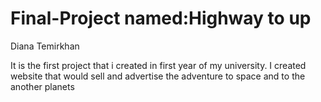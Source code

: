 # Final-Project named:Highway to up
Diana Temirkhan

 It is the first project that i created in first year of  my university. I created website that would sell and advertise the adventure to space and to the another planets 

